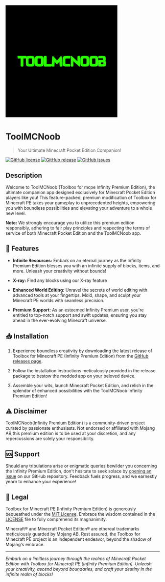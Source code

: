# ![ToolMCNoob (Infinity Premium Edition) Logo](https://github.com/gigwanoobstudios/ToolMCNoob/blob/main/Gigwa_logo.png)
# ToolMCNoob
> Your Ultimate Minecraft Pocket Edition Companion!

[![GitHub license](https://img.shields.io/github/license/gigwanoobstudios/ToolMCNoob)](https://github.com/gigwanoobstudios/ToolMCNoob//blob/main/LICENSE)
[![GitHub release](https://img.shields.io/github/downloads/gigwanoobstudios/ToolMCNoob/public-release/total
)](https://github.com/gigwanoobstudios/ToolMCNoob//releases)
[![GitHub issues](https://img.shields.io/github/issues/gigwanoobstudios/ToolMCNoob
)](https://github.com/gigwanoobstudios/ToolMCNoob//issues)

## Description

Welcome to ToolMCNoob (Toolbox for mcpe Infinity Premium Edition), the ultimate companion app designed exclusively for Minecraft Pocket Edition players like you! This feature-packed, premium modification of Toolbox for Minecraft PE takes your gameplay to unprecedented heights, empowering you with boundless possibilities and elevating your adventure to a whole new level.

**Note:** We strongly encourage you to utilize this premium edition responsibly, adhering to fair play principles and respecting the terms of service of both Minecraft Pocket Edition and the ToolMCNoob app.

## 🚀 Features

- **Infinite Resources:** Embark on an eternal journey as the Infinity Premium Edition blesses you with an infinite supply of blocks, items, and more. Unleash your creativity without bounds!

- **X-ray:** Find any blocks using our X-ray feature

- **Enhanced World Editing:** Unravel the secrets of world editing with advanced tools at your fingertips. Mold, shape, and sculpt your Minecraft PE worlds with seamless precision.

- **Premium Support:** As an esteemed Infinity Premium user, you're entitled to top-notch support and swift updates, ensuring you stay ahead in the ever-evolving Minecraft universe.

## 📥 Installation

1. Experience boundless creativity by downloading the latest release of Toolbox for Minecraft PE (Infinity Premium Edition) from the [GitHub releases page](https://github.com/gigwanoobstudios/ToolMCNoob//releases).

2. Follow the installation instructions meticulously provided in the release package to bestow the modded app on your beloved device.

3. Assemble your wits, launch Minecraft Pocket Edition, and relish in the splendor of enhanced possibilities with the ToolMCNoob Infinity Premium Edition!

## ⚠️ Disclaimer

ToolMCNoob(Infinity Premium Edition) is a community-driven project curated by passionate enthusiasts. Not endorsed or affiliated with Mojang AB,this premium edition is to be used at your discretion, and any repercussions are solely your responsibility.

## 🆘 Support

Should any tribulations arise or enigmatic queries bewilder you concerning the Infinity Premium Edition, don't hesitate to seek solace by [opening an issue](https://github.com/gigwanoobstudios/ToolMCNoob//issues) on our GitHub repository. Feedback fuels progress, and we earnestly yearn to enhance your experience!

## 📜 Legal

Toolbox for Minecraft PE (Infinity Premium Edition) is generously bequeathed under the [MIT License](https://opensource.org/licenses/MIT). Embrace the wisdom contained in the [LICENSE](https://github.com/gigwanoobstudios/ToolMCNoob//blob/main/LICENSE) file to fully comprehend its magnanimity.

Minecraft® and Minecraft Pocket Edition® are ethereal trademarks meticulously guarded by Mojang AB. Rest assured, the Toolbox for Minecraft PE project is an independent endeavor, beyond the shadow of Mojang's embrace.

---

_Embark on a limitless journey through the realms of Minecraft Pocket Edition with Toolbox for Minecraft PE (Infinity Premium Edition). Unleash your creativity, ascend beyond boundaries, and craft your destiny in the infinite realm of blocks!_
